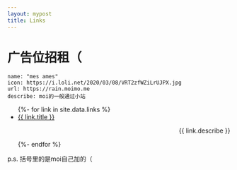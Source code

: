 ```yaml
---
layout: mypost
title: Links
---
```


# 广告位招租（

```
name: "mes ames"
icon: https://i.loli.net/2020/03/08/VRT2zfWZiLrUJPX.jpg
url: https://rain.moimo.me
describe: moi的一般通过小站
```

<ul>
  {%- for link in site.data.links %}
  <li>
    <a href="{{ link.url }}" target="_blank" >{{ link.title }}</a><p align="right">{{ link.describe }}</p>
  </li>
  {%- endfor %}
</ul>

p.s. 括号里的是moi自己加的（
